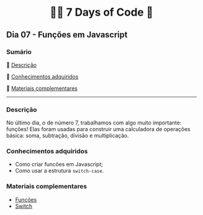 <h1 align="center"> 👩‍💻 7 Days of Code 🤖 </h1>

<h2>Dia 07 - Funções em Javascript</h2>

### Sumário 

:small_blue_diamond: [Descrição](#descrição)

:small_blue_diamond: [Conhecimentos adquiridos](#conhecimentos-adquiridos)

:small_blue_diamond: [Materiais complementares](#materiais-complementares)

---
### Descrição
No último dia, o de número 7, trabalhamos com algo muito importante: funções! Elas foram usadas para construir uma calculadora de operações básica: soma, subtração, divisão e multiplicação.

### Conhecimentos adquiridos
- Como criar funcões em Javascript;
- Como usar a estrutura `switch-case`.

### Materiais complementares
- [Funções](https://developer.mozilla.org/pt-BR/docs/Web/JavaScript/Guide/Functions)
- [Switch](https://developer.mozilla.org/pt-BR/docs/Web/JavaScript/Reference/Statements/switch)
